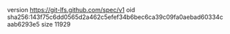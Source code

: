 version https://git-lfs.github.com/spec/v1
oid sha256:143f75c6dd0565d2a462c5efef34b6bec6ca39c09fa0aebad60334caab6293e5
size 11929
